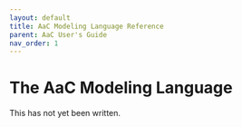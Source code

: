 ```yaml
---
layout: default
title: AaC Modeling Language Reference
parent: AaC User's Guide
nav_order: 1
---
```


# The AaC Modeling Language

This has not yet been written.
